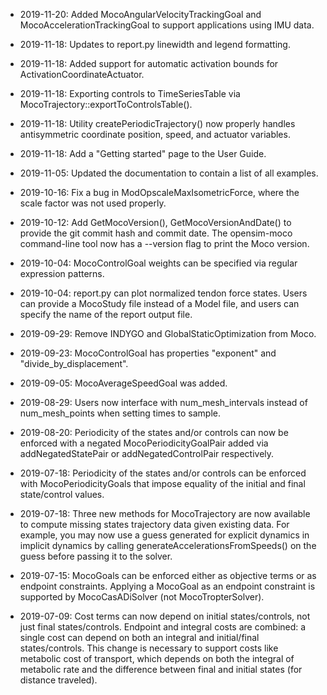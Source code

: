 - 2019-11-20: Added MocoAngularVelocityTrackingGoal and 
              MocoAccelerationTrackingGoal to support applications using
              IMU data.
              
- 2019-11-18: Updates to report.py linewidth and legend formatting. 

- 2019-11-18: Added support for automatic activation bounds for 
              ActivationCoordinateActuator.

- 2019-11-18: Exporting controls to TimeSeriesTable via 
              MocoTrajectory::exportToControlsTable().

- 2019-11-18: Utility createPeriodicTrajectory() now properly handles 
              antisymmetric coordinate position, speed, and actuator 
              variables.    
              
- 2019-11-18: Add a "Getting started" page to the User Guide.

- 2019-11-05: Updated the documentation to contain a list of all examples.

- 2019-10-16: Fix a bug in ModOpscaleMaxIsometricForce, where the scale factor
              was not used properly.

- 2019-10-12: Add GetMocoVersion(), GetMocoVersionAndDate() to provide the 
              git commit hash and commit date. The opensim-moco command-line
              tool now has a --version flag to print the Moco version.
              
- 2019-10-04: MocoControlGoal weights can be specified via regular expression
              patterns.

- 2019-10-04: report.py can plot normalized tendon force states. Users can 
              provide a MocoStudy file instead of a Model file, and users can
              specify the name of the report output file.
              
- 2019-09-29: Remove INDYGO and GlobalStaticOptimization from Moco.

- 2019-09-23: MocoControlGoal has properties "exponent" and
              "divide_by_displacement". 

- 2019-09-05: MocoAverageSpeedGoal was added.

- 2019-08-29: Users now interface with num_mesh_intervals instead of
              num_mesh_points when setting times to sample.

- 2019-08-20: Periodicity of the states and/or controls can now be enforced with
              a negated MocoPeriodicityGoalPair added via addNegatedStatePair or
              addNegatedControlPair respectively.

- 2019-07-18: Periodicity of the states and/or controls can be enforced with
              MocoPeriodicityGoals that impose equality of the initial and final
              state/control values.

- 2019-07-18: Three new methods for MocoTrajectory are now available to compute
              missing states trajectory data given existing data. For example,
              you may now use a guess generated for explicit dynamics in implicit
              dynamics by calling generateAccelerationsFromSpeeds() on the guess
              before passing it to the solver.

- 2019-07-15: MocoGoals can be enforced either as objective terms or as endpoint
              constraints. Applying a MocoGoal as an endpoint constraint is
              supported by MocoCasADiSolver (not MocoTropterSolver).

- 2019-07-09: Cost terms can now depend on initial states/controls, not just
              final states/controls. Endpoint and integral costs are combined: a
              single cost can depend on both an integral and initial/final
              states/controls. This change is necessary to support costs like
              metabolic cost of transport, which depends on both the integral of
              metabolic rate and the difference between final and initial states
              (for distance traveled).

